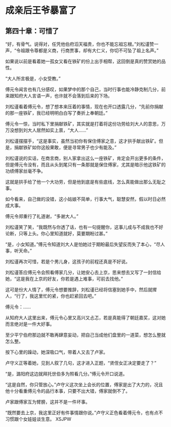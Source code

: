 # 成亲后王爷暴富了 
 ## 第四十章：可惜了
  “好，有骨气。说得对，任凭他伯府滔天福贵，你也不能忘祖忘根。”刘松谨赞一声，“令祖跟令尊都是义商，行商贾事，却有大仁义，你切不可坠了祖上名声。”  
  
 如果说以前是看着她一孤女又看在铁矿的份上出手相帮，这回倒是真的赞赏她的品性。  
  
 “大人所言极是，小女受教。”  
  
 傅元令闻言也有几分感叹，如果梦中的那个自己，当时行事也能冷静克制几分，前来跟知府大人言语一声，也许就不会落到后来的下场。  
  
 刘松谨看着傅元令，想了想本来压着的事情，现在也开口透露几分，“先前你捐献的那一座铁矿，我已经明明白白写了奏折上奉朝廷。”  
  
 傅元令一惊，当时私下里捐献铁矿，其实就是打着将这份功劳给刘大人的意思，万万没想到刘大人居然如实上禀，“大人……”  
  
 刘松谨摆摆手，“这是事实，虽然当初你有保住傅家之意，这才拱手献出铁矿。但是，捐献铁矿如你这般果敢，便是寻常男子也少有能及。”  
  
 刘松谨说的实话，在商言商，别人家拿出这么一座铁矿，肯定会开出更多的条件，但是傅元令没有，而且从头到尾只有一条那就是保住傅家，尤其是暗示他这铁矿的功绩傅家丝毫不争。  
  
 这就是拱手给了他一个大功劳，但是他到底是有些底线，怎么真能做出那么无耻之事。  
  
 如今看来，自己做的没错，这小姑娘不简单，行事大气，聪慧安然，假以时日必然成大事。  
  
 傅元令郑重行了礼道谢，“多谢大人。”  
  
 刘松谨笑了笑，“我既然与你透了话，也有一句提醒你，这事儿成与不成我也不好论断，只等上头。你心里知道就好，莫要期盼过甚。”  
  
 “是，小女知道。”傅元令知道刘大人是怕她过于期盼最后失望反而失了本心，“尽人事，听天命。”  
  
 刘松谨再次可惜，若是个男儿身，这孩子的前程还真是不好说。  
  
 刘松谨答应傅元令会照看傅家几分，让她安心去上京，思来想去又写了一封信给她，“这是我在上京的好友，你若是遇上难事，可前去找他。”  
  
 这可是份大人情了，傅元令想要推辞，刘松谨已经将信塞到她手中，然后就撵人，“行了，我这里忙的紧，你也赶紧回去吧。”  
  
 傅元令：……  
  
 从知府大人这里出来，傅元令心里又高兴又忐忑，若是真能得了朝廷嘉奖，这对她而言绝对是一件大好事。  
  
 至少平宁伯府那边就不敢再肆意妄动，把自己当成他们盘里的一道菜，想怎么整就怎么整。  
  
 按下心里的躁动，她深吸口气，带着人又去了卢家。  
  
 卢守义正等着她，见到人叙了几句，这才进入正题，“贤侄女正决定要走了？”  
  
 “是，潞阳府这边就拜托世伯多为照看几分。”傅元令开口说道。  
  
 “这是自然，你只管放心。”卢守义这次坐上会长的位置，傅家是出了大力的，况且他十分看重傅元令的品行本事，只要不出大错，傅家就倒不了。  
  
 卢家跟傅家互为臂膀，这并不是一件坏事。  
  
 “既然要去上京，我这里正好有件事情跟你说。”卢守义正色看着傅元令，也有点不习惯跟个女娃娃谈生意。 
XSJPW